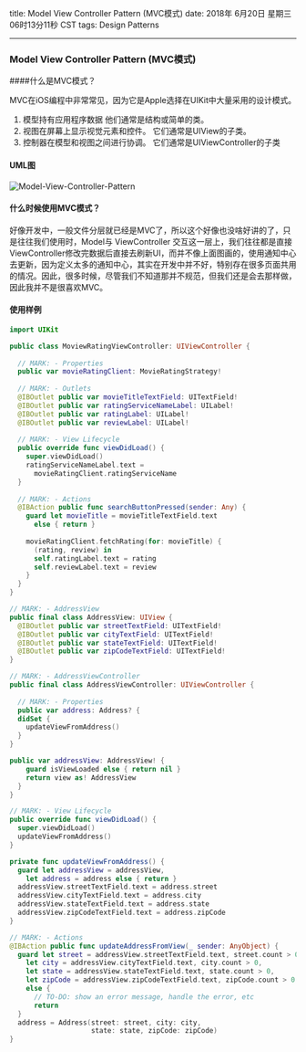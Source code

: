 title: Model View Controller Pattern (MVC模式)
date: 2018年 6月20日 星期三 06时13分11秒 CST
tags: Design Patterns

---

### Model View Controller Pattern (MVC模式)

####什么是MVC模式？

MVC在iOS编程中非常常见，因为它是Apple选择在UIKit中大量采用的设计模式。

1. 模型持有应用程序数据 他们通常是结构或简单的类。
2. 视图在屏幕上显示视觉元素和控件。 它们通常是UIView的子类。
3. 控制器在模型和视图之间进行协调。 它们通常是UIViewController的子类

#### UML图
![Model-View-Controller-Pattern](http://7xli4x.com1.z0.glb.clouddn.com/Model-View-Controller-Pattern.png)

#### 什么时候使用MVC模式？

好像开发中，一般文件分层就已经是MVC了，所以这个好像也没啥好讲的了，只是往往我们使用时，Model与 ViewController 交互这一层上，我们往往都是直接ViewController修改完数据后直接去刷新UI，而并不像上面图画的，使用通知中心去更新，因为定义太多的通知中心，其实在开发中并不好，特别存在很多页面共用的情况。因此，很多时候，尽管我们不知道那并不规范，但我们还是会去那样做，因此我并不是很喜欢MVC。

#### 使用样例

```swift
import UIKit

public class MoviewRatingViewController: UIViewController {
  
  // MARK: - Properties
  public var movieRatingClient: MovieRatingStrategy!
  
  // MARK: - Outlets
  @IBOutlet public var movieTitleTextField: UITextField!
  @IBOutlet public var ratingServiceNameLabel: UILabel!
  @IBOutlet public var ratingLabel: UILabel!
  @IBOutlet public var reviewLabel: UILabel!
  
  // MARK: - View Lifecycle
  public override func viewDidLoad() {
    super.viewDidLoad()
    ratingServiceNameLabel.text = 
      movieRatingClient.ratingServiceName
  }
  
  // MARK: - Actions
  @IBAction public func searchButtonPressed(sender: Any) {
    guard let movieTitle = movieTitleTextField.text
      else { return }
    
    movieRatingClient.fetchRating(for: movieTitle) {
      (rating, review) in
      self.ratingLabel.text = rating
      self.reviewLabel.text = review
    }
  }
}

// MARK: - AddressView
public final class AddressView: UIView {
  @IBOutlet public var streetTextField: UITextField!
  @IBOutlet public var cityTextField: UITextField!
  @IBOutlet public var stateTextField: UITextField!
  @IBOutlet public var zipCodeTextField: UITextField!
}

// MARK: - AddressViewController
public final class AddressViewController: UIViewController {
  
  // MARK: - Properties
  public var address: Address? {
  didSet {
    updateViewFromAddress()
  }
}

public var addressView: AddressView! {
    guard isViewLoaded else { return nil }
    return view as! AddressView
  }
}

// MARK: - View Lifecycle
public override func viewDidLoad() {
  super.viewDidLoad()
  updateViewFromAddress()
}

private func updateViewFromAddress() {
  guard let addressView = addressView,
    let address = address else { return }
  addressView.streetTextField.text = address.street
  addressView.cityTextField.text = address.city
  addressView.stateTextField.text = address.state
  addressView.zipCodeTextField.text = address.zipCode
}

// MARK: - Actions
@IBAction public func updateAddressFromView(_ sender: AnyObject) {
  guard let street = addressView.streetTextField.text, street.count > 0,
    let city = addressView.cityTextField.text, city.count > 0,
    let state = addressView.stateTextField.text, state.count > 0,
    let zipCode = addressView.zipCodeTextField.text, zipCode.count > 0
    else {
      // TO-DO: show an error message, handle the error, etc
      return
  }
  address = Address(street: street, city: city,
                    state: state, zipCode: zipCode)
}
```

